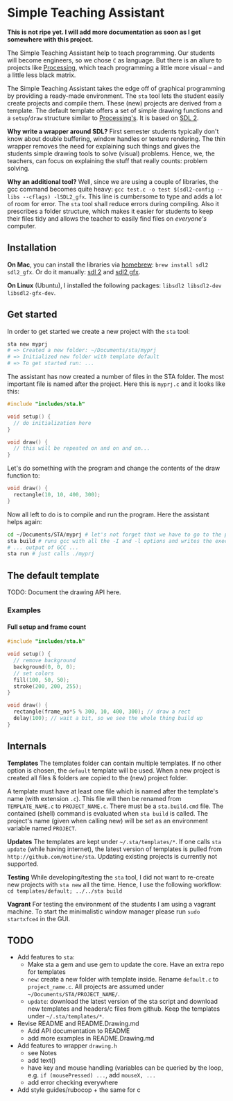 # Simple Teaching Assistant

**This is not ripe yet. I will add more documentation as soon as I get somewhere with this project.**

The Simple Teaching Assistant help to teach programming.
Our students will become engineers, so we chose `C` as language.
But there is an allure to projects like [Processing](https://processing.org/), which teach programming a little more visual – and a little less black matrix.

The Simple Teaching Assistant takes the edge off of graphical programming by providing a ready-made environment.
The `sta` tool lets the student easily create projects and compile them.
These (new) projects are derived from a template. 
The default template offers a set of simple drawing functions and a `setup`/`draw` structure similar to [Processing's](https://processing.org/examples/loop.html).
It is based on [SDL 2](https://www.libsdl.org/).

**Why write a wrapper around SDL?**
First semester students typically don't know about double buffering, window handles or texture rendering.
The thin wrapper removes the need for explaining such things and gives the students simple drawing tools to solve (visual) problems.
Hence, we, the teachers, can focus on explaining the stuff that really counts: problem solving.

**Why an additional tool?**
Well, since we are using a couple of libraries, the gcc command becomes quite heavy: `gcc test.c -o test $(sdl2-config --libs --cflags) -lSDL2_gfx`.
This line is cumbersome to type and adds a lot of room for error. The `sta` tool shall reduce errors during compiling.
Also it prescribes a folder structure, which makes it easier for students to keep their files tidy and allows the teacher to easily find files on _everyone's_ computer.

## Installation

**On Mac**, you can install the libraries via [homebrew](http://brew.sh/):  `brew install sdl2 sdl2_gfx`. Or do it manually: [sdl 2](https://www.libsdl.org/download-2.0.php) and [sdl2 gfx](http://cms.ferzkopp.net/index.php/software/13-sdl-gfx).

**On Linux** (Ubuntu), I installed the following packages: `libsdl2 libsdl2-dev libsdl2-gfx-dev`.

<!-- I need gfx for drawing ellipses. -->
<!-- for reference: open /usr/local/Cellar/sdl2_gfx/1.0.0/include/ -->

## Get started

In order to get started we create a new project with the `sta` tool:

```bash
sta new myprj
# => Created a new folder: ~/Documents/sta/myprj
# => Initialized new folder with template default
# => To get started run: ...
```

The assistant has now created a number of files in the STA folder. The most important file is named after the project. Here this is `myprj.c` and it looks like this:

```c
#include "includes/sta.h"

void setup() {
  // do initialization here
}

void draw() {
  // this will be repeated on and on and on...
}
```

Let's do something with the program and change the contents of the draw function to:

```c
void draw() {
  rectangle(10, 10, 400, 300);
}
```

Now all left to do is to compile and run the program. Here the assistant helps again:

```bash
cd ~/Documents/STA/myprj # let's not forget that we have to go to the project first
sta build # runs gcc with all the -I and -l options and writes the executable to myprj
# ... output of GCC ...
sta run # just calls ./myprj
```

## The default template

TODO: Document the drawing API here.

### Examples

#### Full setup and frame count

```c
#include "includes/sta.h"

void setup() {
  // remove background
  background(0, 0, 0); 
  // set colors
  fill(100, 50, 50); 
  stroke(200, 200, 255);
}

void draw() {
  rectangle(frame_no*5 % 300, 10, 400, 300); // draw a rect
  delay(100); // wait a bit, so we see the whole thing build up
}
```

## Internals

**Templates**
The templates folder can contain multiple templates.
If no other option is chosen, the `default` template will be used.
When a new project is created all files & folders are copied to the (new) project folder.

A template must have at least one file which is named after the template's name (with extension `.c`).
This file will then be renamed from `TEMPLATE_NAME.c` to `PROJECT_NAME.c`.
There must be a `sta.build.cmd` file. The contained (shell) command is evaluated when `sta build` is called.
The project's name (given when calling new) will be set as an environment variable named `PROJECT`.

**Updates**
The templates are kept under `~/.sta/templates/*`. If one calls `sta update` (while having internet), the latest version of templates is pulled from `http://github.com/motine/sta`.
Updating existing projects is currently not supported.

**Testing**
While developing/testing the `sta` tool, I did not want to re-create new projects with `sta new` all the time.
Hence, I use the following workflow: `cd templates/default; ../../sta build`

**Vagrant**
For testing the environment of the students I am using a vagrant machine.
To start the minimalistic window manager please run `sudo startxfce4` in the GUI.

## TODO

* Add features to `sta`:
  * Make sta a gem and use gem to update the core. Have an extra repo for templates
  * `new`: create a new folder with template inside.
    Rename `default.c` to `project_name.c`.
    All projects are assumed under `~/Documents/STA/PROJECT_NAME/`.
  * `update`: download the latest version of the sta script and download new templates and headers/c files from github.
    Keep the templates under `~/.sta/templates/*`.
* Revise README and README.Drawing.md
  * Add API documentation to README
  * add more examples in README.Drawing.md
* Add features to wrapper `drawing.h`
  * see Notes
  * add text()
  * have key and mouse handling (variables can be queried by the loop, e.g. `if (mousePressed) ...`, add `mouseX, ...`
  * add error checking everywhere
* Add style guides/rubocop + the same for c